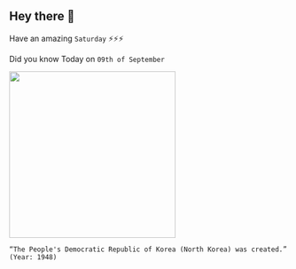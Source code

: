 ## Hey there 👋
Have an amazing `Saturday` ⚡⚡⚡

Did you know Today on `09th of September`
 
 [<img src="https://www.history.com/.image/ar_1:1%2Cc_fill%2Ccs_srgb%2Cfl_progressive%2Cq_auto:good%2Cw_1200/MTU3ODc5MDg3NTAyNTk5NDk3/north-korea.jpg" width="300" />](https://en.wikipedia.org/wiki/North_Korea#:~:text=The%20South%20declared%20its%20statehood,Kim%20Il%2Dsung%20became%20premier.) 
 ```
“The People's Democratic Republic of Korea (North Korea) was created.” (Year: 1948)
```
